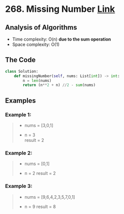 # 268. Missing Number [Link](https://leetcode.com/problems/missing-number/)

## Analysis of Algorithms
 - Time complexity: O(n) **due to the sum operation**
 - Space complexity: O(1)

## The Code

```Python
class Solution:
    def missingNumber(self, nums: List[int]) -> int:
        n = len(nums)
        return (n**2 + n) //2 - sum(nums)
```

## Examples

### Example 1:
> - nums = [3,0,1]
> 
> - n = 3 <br/>
> result = 2

### Example 2:
> - nums = [0,1]
> 
> - n = 2
> result = 2

### Example 3:
> - nums = [9,6,4,2,3,5,7,0,1]
> 
> - n = 9
> result = 8
